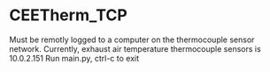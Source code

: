 # CEETherm_TCP

Must be remotly logged to a computer on the thermocouple sensor network. Currently, exhaust air temperature thermocouple sensors is 10.0.2.151
Run main.py, ctrl-c to exit
